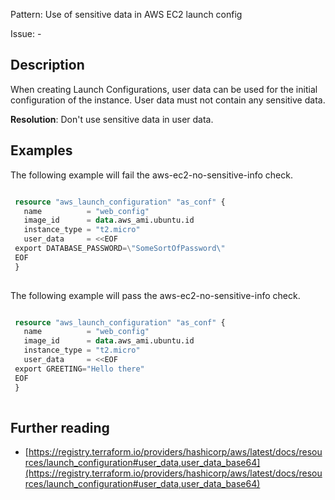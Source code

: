 Pattern: Use of sensitive data in AWS EC2 launch config

Issue: -

## Description

When creating Launch Configurations, user data can be used for the initial configuration of the instance. User data must not contain any sensitive data.

**Resolution**: Don't use sensitive data in user data.

## Examples

The following example will fail the aws-ec2-no-sensitive-info check.
```terraform

 resource "aws_launch_configuration" "as_conf" {
   name          = "web_config"
   image_id      = data.aws_ami.ubuntu.id
   instance_type = "t2.micro"
   user_data     = <<EOF
 export DATABASE_PASSWORD=\"SomeSortOfPassword\"
 EOF
 }
 
```

The following example will pass the aws-ec2-no-sensitive-info check.
```terraform

 resource "aws_launch_configuration" "as_conf" {
   name          = "web_config"
   image_id      = data.aws_ami.ubuntu.id
   instance_type = "t2.micro"
   user_data     = <<EOF
 export GREETING="Hello there"
 EOF
 }
 
```

## Further reading

- [https://registry.terraform.io/providers/hashicorp/aws/latest/docs/resources/launch_configuration#user_data,user_data_base64](https://registry.terraform.io/providers/hashicorp/aws/latest/docs/resources/launch_configuration#user_data,user_data_base64)